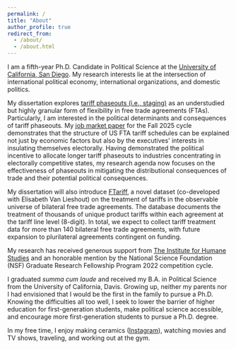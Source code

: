```yaml
---
permalink: /
title: "About"
author_profile: true
redirect_from: 
  - /about/
  - /about.html
---
```


I am a fifth-year Ph.D. Candidate in Political Science at the [University of California, San Diego](https://polisci.ucsd.edu/). My research interests lie at the intersection of international political economy, international organizations, and domestic politics.

My dissertation explores [tariff phaseouts (i.e., staging)](/posts/2025/tariff-staging) as an understudied but highly granular form of flexibility in free trade agreements (FTAs). Particularly, I am interested in the political determinants and consequences of tariff phaseouts. My [job market paper](/files/pdf/research/Thai-JMP.pdf) for the Fall 2025 cycle demonstrates that the structure of US FTA tariff schedules can be explained not just by economic factors but also by the executives' interests in insulating themselves electorally. Having demonstrated the political incentive to allocate longer tariff phaseouts to industries concentrating in electorally competitive states, my research agenda now focuses on the effectiveness of phaseouts in mitigating the distributional consequences of trade and their potential political consequences.

My dissertation will also introduce [FTariff](/ftariff/), a novel dataset (co-developed with Elisabeth Van Lieshout) on the treatment of tariffs in the observable universe of bilateral free trade agreements. The database documents the treatment of thousands of unique product tariffs within each agreement at the tariff line level (8-digit). In total, we expect to collect tariff treatment data for more than 140 bilateral free trade agreements, with future expansion to plurilateral agreements contingent on funding.

My research has received generous support from [The Institute for Humane Studies](https://www.theihs.org/) and an honorable mention by the National Science Foundation (NSF) Graduate Research Fellowship Program 2022 competition cycle.

I graduated *summa cum laude* and received my B.A. in Political Science from the University of California, Davis. Growing up, neither my parents nor I had envisioned that I would be the first in the family to pursue a Ph.D. Knowing the difficulties all too well, I seek to lower the barrier of higher education for first-generation students, make political science accessible, and encourage more first-generation students to pursue a Ph.D. degree.

In my free time, I enjoy making ceramics ([Instagram](https://www.instagram.com/ericthaiceramics/)), watching movies and TV shows, traveling, and working out at the gym.
